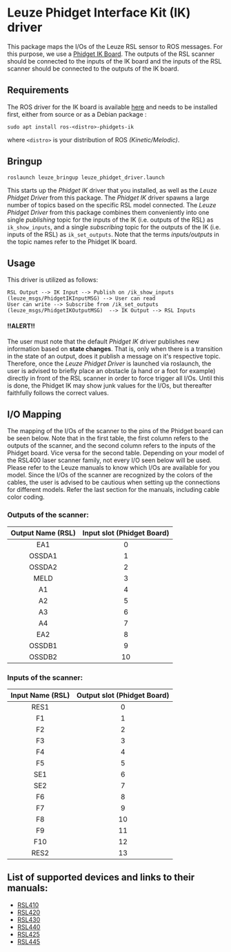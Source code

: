 # Leuze Phidget Interface Kit (IK) driver

This package maps the I/Os of the Leuze RSL sensor to ROS messages. For this purpose, we use a [Phidget IK Board](https://www.phidgets.com/?tier=3&catid=2&pcid=1&prodid=1019). The outputs of the RSL scanner should be connected to the inputs of the IK board and the inputs of the RSL scanner should be connected to the outputs of the IK board.

## Requirements

The ROS driver for the IK board is available [here](https://github.com/ros-drivers/phidgets_drivers) and needs to be installed first, either from source or as a Debian package :

```
sudo apt install ros-<distro>-phidgets-ik
```
where `<distro>` is your distribution of ROS *(Kinetic/Melodic)*.

## Bringup
```
roslaunch leuze_bringup leuze_phidget_driver.launch
```
This starts up the *Phidget IK* driver that you installed, as well as the *Leuze Phidget Driver* from this package. The *Phidget IK* driver spawns a large number of topics based on the specific RSL model connected. The *Leuze Phidget Driver* from this package combines them conveniently into one single *publishing* topic for the inputs of the IK (i.e. outputs of the RSL) as `ik_show_inputs`, and a single *subscribing* topic for the outputs of the IK (i.e. inputs of the RSL) as `ik_set_outputs`. Note that the terms *inputs/outputs* in the topic names refer to the Phidget IK board.

## Usage

This driver is utilized as follows:

```
RSL Output --> IK Input --> Publish on /ik_show_inputs (leuze_msgs/PhidgetIKInputMSG) --> User can read   
User can write --> Subscribe from /ik_set_outputs (leuze_msgs/PhidgetIKOutputMSG)  --> IK Output --> RSL Inputs
```

#### !!ALERT!!
The user must note that the default *Phidget IK* driver publishes new information based on **state changes**. That is, only when there is a transition in the state of an output, does it publish a message on it's respective topic. Therefore, once the *Leuze Phidget Driver* is launched via roslaunch, the user is advised to briefly place an obstacle (a hand or a foot for example) directly in front of the RSL scanner in order to force trigger all I/Os. Until this is done, the Phidget IK may show junk values for the I/Os, but thereafter faithfully follows the correct values.

## I/O Mapping
The mapping of the I/Os of the scanner to the pins of the Phidget board can be seen below. Note that in the first table, the first column refers to the outputs of the scanner, and the second column refers to the inputs of the Phidget board. Vice versa for the second table. Depending on your model of the RSL400 laser scanner family, not every I/O seen below will be used. Please refer to the Leuze manuals to know which I/Os are available for you model. Since the I/Os of the scanner are recognized by the colors of the cables, the user is advised to be cautious when setting up the connections for different models. Refer the last section for the manuals, including cable color coding.

### Outputs of the scanner:  
| Output Name (RSL)|   Input slot (Phidget Board)|
|:-:	|:-:	|
|EA1   	|   	0|
|OSSDA1   	|   1|
|OSSDA2   	|   2|
|MELD   	|   3|
|A1         |   4|
|A2         |   5|
|A3         |   6|
|A4         |   7|
|EA2        |   8|
|OSSDB1     |   9|
|OSSDB2     |   10|


### Inputs of the scanner:
| Input Name (RSL)|   Output slot (Phidget Board)|
|:-:	|:-:	|
|RES1   	|   	0|
|F1   	|   1|
|F2   	|   2|
|F3   	|   3|
|F4         |   4|
|F5         |   5|
|SE1         |   6|
|SE2         |   7|
|F6        |   8|
|F7     |   9|
|F8     |   10|
|F9     |   11|
|F10     |   12|
|RES2     |   13|

## List of supported devices and links to their manuals:
* [RSL410](https://leuze.de/selector/ci_pages/downloads.php?supplier_aid=53800207&key=b86824a92196d89e17ffb4ab1db08090955c9440edd676fb9d082b51c0a60382)
* [RSL420](https://leuze.de/selector/ci_pages/downloads.php?supplier_aid=53800250&key=8f19397cb0883af7fa2ce68e5ba5a819f1491f1a4b69edbc04b0ceb899d695d0)
* [RSL430](https://leuze.de/selector/ci_pages/downloads.php?supplier_aid=53800223&key=fd8c443d18287906aa82dd0ed4837eb4fe8a2735c6d13d2b718fc7b07f9f00d8)
* [RSL440](https://leuze.de/selector/ci_pages/downloads.php?supplier_aid=53800235&key=bea1bb088ecd53ebd09ddbaa8b21ca1496d5cadade3f06807104ab8cd078d4b0)
* [RSL425](https://leuze.de/selector/ci_pages/downloads.php?supplier_aid=53800250&key=8f19397cb0883af7fa2ce68e5ba5a819f1491f1a4b69edbc04b0ceb899d695d0)
* [RSL445](https://leuze.de/selector/ci_pages/downloads.php?supplier_aid=53800235&key=bea1bb088ecd53ebd09ddbaa8b21ca1496d5cadade3f06807104ab8cd078d4b0)
